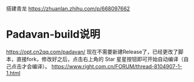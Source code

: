 搭建青龙
https://zhuanlan.zhihu.com/p/668097662


# Padavan-build说明
https://opt.cn2qq.com/padavan/
现在不需要新建Release了，已经更改了脚本，直接fork，修改好之后，点击右上角的 Star 星星按钮即可开始自动编译（自己点击才会编译）。
https://www.right.com.cn/FORUM/thread-8104907-1-1.html
